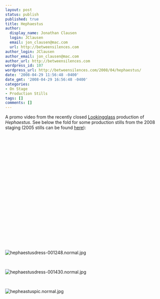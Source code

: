 ```yaml
---
layout: post
status: publish
published: true
title: Hephaestus
author:
  display_name: Jonathan Clausen
  login: JClausen
  email: jon_clausen@mac.com
  url: http://betweensilences.com
author_login: JClausen
author_email: jon_clausen@mac.com
author_url: http://betweensilences.com
wordpress_id: 107
wordpress_url: http://betweensilences.com/2008/04/hephaestus/
date: '2008-04-29 11:56:48 -0400'
date_gmt: '2008-04-29 16:56:48 -0400'
categories:
- On Stage
- Production Stills
tags: []
comments: []
---
```

<p>A promo video from the recently closed <a href="http://lookingglasstheatre.org/content/">Lookingglass</a> production of <cite>Hephaestus</cite>.  See below the fold for some production stills from the 2008 staging (2005 stills can be found <a href="http://lookingglasstheatre.org/content/explore/image/category/163">here</a>):</p>
<div class="inline-video">
<object width="425" height="355"><param name="movie" value="http://www.youtube.com/v/bb_EK6IPRnA&rel=0"></param><param name="wmode" value="transparent"></param><embed src="http://www.youtube.com/v/bb_EK6IPRnA&rel=0" type="application/x-shockwave-flash" wmode="transparent" width="425" height="355"></embed></object>
</div>
<p align="center">
<p><img src="http://betweensilences.com/wp-content/uploads/2008/04/hephaestusdress-001248normal.jpg" alt="hephaestusdress-001248.normal.jpg" title="hephaestusdress-001248.normal.jpg" /></p>
<p><br/></p>
<p><img src="http://betweensilences.com/wp-content/uploads/2008/04/hephaestusdress-001430normal.jpg" alt="hephaestusdress-001430.normal.jpg" title="hephaestusdress-001430.normal.jpg" /></p>
<p><br/></p>
<p><img src="http://betweensilences.com/wp-content/uploads/2008/04/hepheastuspicnormal.jpg" alt="hepheastuspic.normal.jpg" title="hepheastuspic.normal.jpg" /></p>
